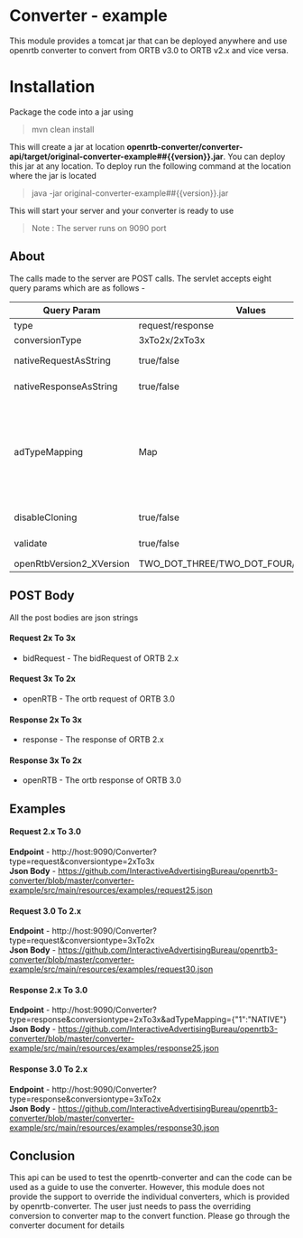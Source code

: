 
# Converter - example

This module provides a tomcat jar that can be deployed anywhere and use openrtb converter to convert from ORTB v3.0 to ORTB v2.x and vice versa. 

# Installation
Package the code into a jar using 
> mvn clean install

This will create a jar at location **openrtb-converter/converter-api/target/original-converter-example##{{version}}.jar**. You can deploy this jar at any location. To deploy run the following command at the location where the jar is located
>java -jar original-converter-example##{{version}}.jar

This will start your server and your converter is ready to use
>Note : The server runs on 9090 port
## About

The calls made to the server are POST calls. The servlet accepts eight query params which are as follows - 

|  Query Param     |   Values          | Meaning
|------------------|-------------------|-----------
| type             |request/response  | Convert ORTB request or response
| conversionType |3xTo2x/2xTo3x| Convert from 2.x To 3.0 or 3.0 To 2.x
|nativeRequestAsString|true/false|Determines the type of native request in 2.x while converting from 3.x to 2.x|
|nativeResponseAsString|true/false|Determines the type of native response in 2.x while converting from 3.x to 2.x|
|adTypeMapping|Map|If in 2.x response, bidResponse.seatBid.bid.impId = imp1, then when converting to 3.0, this impression will be converted to Banner object. Aditionally, if in 3.0 response, openrtb.response.seatbid.bid.media.ad.display.banner is not null, then an appropriate bidResponse.seatBid.bid will be created with impId = imp1. Note that, support for multiple ad types for a single impression is not supported|
|disableCloning|true/false|Whether to clone object references or not while conversion. Only used for collections|
|validate|true/false|Determines whether the input request or response needs to be v alidated or not|
|openRtbVersion2_XVersion|TWO_DOT_THREE/TWO_DOT_FOUR/TWO_DOT_FIVE | Determines the minor version in 2.x spec|

## POST Body
All the post bodies are json strings
#### Request 2x To 3x
 - bidRequest - The bidRequest of ORTB 2.x
#### Request 3x To 2x
 - openRTB - The ortb request of ORTB 3.0
#### Response 2x To 3x
 - response - The response of ORTB 2.x 
#### Response 3x To 2x
 - openRTB - The ortb response of ORTB 3.0

## Examples

#### Request 2.x To 3.0
**Endpoint** - http://host:9090/Converter?type=request&conversiontype=2xTo3x <br>
**Json Body** - https://github.com/InteractiveAdvertisingBureau/openrtb3-converter/blob/master/converter-example/src/main/resources/examples/request25.json
#### Request 3.0 To 2.x
**Endpoint** - http://host:9090/Converter?type=request&conversiontype=3xTo2x <br>
**Json Body** - https://github.com/InteractiveAdvertisingBureau/openrtb3-converter/blob/master/converter-example/src/main/resources/examples/request30.json

#### Response 2.x To 3.0
**Endpoint** - http://host:9090/Converter?type=response&conversiontype=2xTo3x&adTypeMapping={"1":"NATIVE"} <br>
**Json Body** - https://github.com/InteractiveAdvertisingBureau/openrtb3-converter/blob/master/converter-example/src/main/resources/examples/response25.json

#### Response 3.0 To 2.x
**Endpoint** - http://host:9090/Converter?type=response&conversiontype=3xTo2x <br>
**Json Body** - https://github.com/InteractiveAdvertisingBureau/openrtb3-converter/blob/master/converter-example/src/main/resources/examples/response30.json


## Conclusion
This api can be used to test the openrtb-converter and can the code can be used as a guide to use the converter. However, this module does not provide the support to override the individual converters, which is provided by openrtb-converter. 
The user just needs to pass the overriding conversion to converter map to the convert function. Please go through the converter document for details
